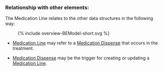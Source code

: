### Relationship with other elements:

The Medication Line relates to the other data structures in the following way:
<figure>
  {% include overview-BEModel-short.svg %}
</figure>


* [Medication Line](StructureDefinition-BELMMedicationLine.html) may refer to a [Medication Dispense](StructureDefinition-BEModelMedicationDispense.html) that occurs in the treatment.

* [Medication Dispense](StructureDefinition-BEModelMedicationDispense.html) may be the trigger for creating or updating a [Medication Line](StructureDefinition-BELMMedicationLine.html).
